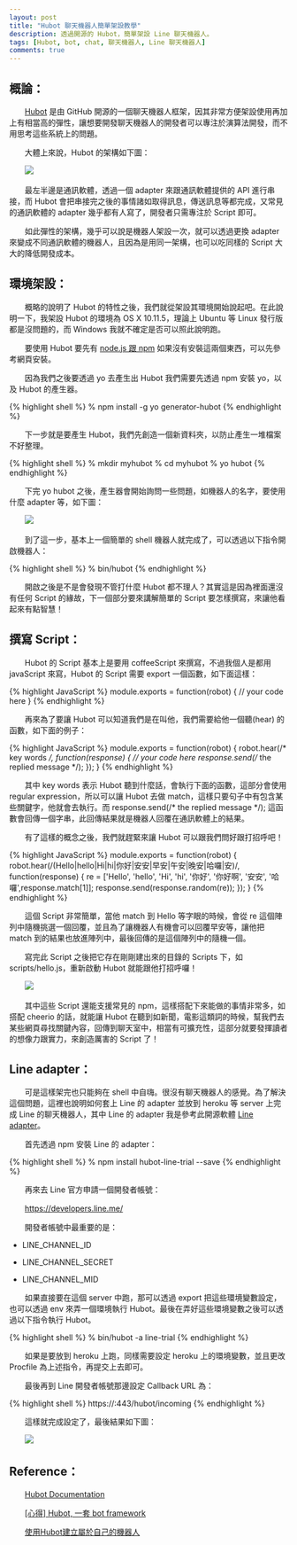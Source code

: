 ```yaml
---
layout: post
title: "Hubot 聊天機器人簡單架設教學"
description: 透過開源的 Hubot，簡單架設 Line 聊天機器人。
tags: [Hubot, bot, chat, 聊天機器人, Line 聊天機器人]
comments: true
---
```


## 概論：

　　<a href="https://github.com/github/hubot">Hubot</a> 是由 GitHub 開源的一個聊天機器人框架，因其非常方便架設使用再加上有相當高的彈性，讓想要開發聊天機器人的開發者可以專注於演算法開發，而不用思考這些系統上的問題。

　　大體上來說，Hubot 的架構如下圖：

　　<img src="{{ site.baseurl }}/img/posts/2016-7-8/1.png">

　　最左半邊是通訊軟體，透過一個 adapter 來跟通訊軟體提供的 API 進行串接，而 Hubot 會把串接完之後的事情諸如取得訊息，傳送訊息等都完成，又常見的通訊軟體的 adapter 幾乎都有人寫了，開發者只需專注於 Script 即可。

　　如此彈性的架構，幾乎可以說是機器人架設一次，就可以透過更換 adapter 來變成不同通訊軟體的機器人，且因為是用同一架構，也可以吃同樣的 Script 大大的降低開發成本。

## 環境架設：

　　概略的說明了 Hubot 的特性之後，我們就從架設其環境開始說起吧。在此說明一下，我架設 Hubot 的環境為 OS X 10.11.5，理論上 Ubuntu 等 Linux 發行版都是沒問題的，而 Windows 我就不確定是否可以照此說明跑。

　　要使用 Hubot 要先有 <a href="https://docs.npmjs.com/getting-started/installing-node">node.js 跟 npm</a> 如果沒有安裝這兩個東西，可以先參考網頁安裝。

　　因為我們之後要透過 yo 去產生出 Hubot 我們需要先透過 npm 安裝 yo，以及 Hubot 的產生器。

{% highlight shell %}
%  npm install -g yo generator-hubot
{% endhighlight %}

　　下一步就是要產生 Hubot，我們先創造一個新資料夾，以防止產生一堆檔案不好整理。

{% highlight shell %}
% mkdir myhubot
% cd myhubot
% yo hubot
{% endhighlight %}

　　下完 yo hubot 之後，產生器會開始詢問一些問題，如機器人的名字，要使用什麼 adapter 等，如下圖：

　　<img src="{{ site.baseurl }}/img/posts/2016-7-8/2.png">

　　到了這一步，基本上一個簡單的 shell 機器人就完成了，可以透過以下指令開啟機器人：

{% highlight shell %}
% bin/hubot
{% endhighlight %}

　　開啟之後是不是會發現不管打什麼 Hubot 都不理人？其實這是因為裡面還沒有任何 Script 的緣故，下一個部分要來講解簡單的 Script 要怎樣撰寫，來讓他看起來有點智慧！

## 撰寫 Script：

　　Hubot 的 Script 基本上是要用 coffeeScript 來撰寫，不過我個人是都用 javaScript 來寫，Hubot 的 Script 需要 export 一個函數，如下面這樣：

{% highlight JavaScript %}
module.exports = function(robot) {
 // your code here
}
{% endhighlight %}

　　再來為了要讓 Hubot 可以知道我們是在叫他，我們需要給他一個聽(hear) 的函數，如下面的例子：

{% highlight JavaScript %}
module.exports = function(robot) {
  robot.hear(/* key words */, function(response) {
    // your code here
    response.send(/* the replied message */);
  });
}
{% endhighlight %}

　　其中 key words 表示 Hubot 聽到什麼話，會執行下面的函數，這部分會使用 regular expression，所以可以讓 Hubot 去做 match，這樣只要句子中有包含某些關鍵字，他就會去執行。而 response.send(/* the replied message */); 這函數會回傳一個字串，此回傳結果就是機器人回覆在通訊軟體上的結果。

　　有了這樣的概念之後，我們就趕緊來讓 Hubot 可以跟我們問好跟打招呼吧！

{% highlight JavaScript %}
module.exports = function(robot) {
  robot.hear(/(Hello|hello|Hi|hi|你好|安安|早安|午安|晚安|哈囉|安)/, function(response) {
    re = ['Hello', 'hello', 'Hi', 'hi', '你好', '你好啊', '安安', '哈囉',response.match[1]];
    response.send(response.random(re));
  });
}
{% endhighlight %}

　　這個 Script 非常簡單，當他 match 到 Hello 等字眼的時候，會從 re 這個陣列中隨機挑選一個回覆，並且為了讓機器人有機會可以回覆早安等，讓他把 match 到的結果也放進陣列中，最後回傳的是這個陣列中的隨機一個。

　　寫完此 Script 之後把它存在剛剛建出來的目錄的 Scripts 下，如 scripts/hello.js，重新啟動 Hubot 就能跟他打招呼囉！

　　<img src="{{ site.baseurl }}/img/posts/2016-7-8/3.png">

　　其中這些 Script 還能支援常見的 npm，這樣搭配下來能做的事情非常多，如搭配 cheerio 的話，就能讓 Hubot 在聽到如新聞，電影這類詞的時候，幫我們去某些網頁尋找關鍵內容，回傳到聊天室中，相當有可擴充性，這部分就要發揮讀者的想像力跟實力，來創造厲害的 Script 了！

## Line adapter：

　　可是這樣架完也只能夠在 shell 中自嗨。很沒有聊天機器人的感覺。為了解決這個問題，這裡也說明如何套上 Line 的 adapter 並放到 heroku 等 server 上完成 Line 的聊天機器人，其中 Line 的 adapter 我是參考此開源軟體 <a href="https://github.com/notok/hubot-line-trial">Line adapter</a>。

　　首先透過 npm 安裝 Line 的 adapter：

{% highlight shell %}
% npm install hubot-line-trial --save
{% endhighlight %}

　　再來去 Line 官方申請一個開發者帳號：

　　<a href="https://developers.line.me/">https://developers.line.me/</a>

　　開發者帳號中最重要的是：

* LINE_CHANNEL_ID

* LINE_CHANNEL_SECRET

* LINE_CHANNEL_MID

　　如果直接要在這個 server 中跑，那可以透過 export 把這些環境變數設定，也可以透過 env 來弄一個環境執行 Hubot。最後在弄好這些環境變數之後可以透過以下指令執行 Hubot。

{% highlight shell %}
% bin/hubot -a line-trial
{% endhighlight %}

　　如果是要放到 heroku 上跑，同樣需要設定 heroku 上的環境變數，並且更改 Procfile 為上述指令，再提交上去即可。

　　最後再到 Line 開發者帳號那邊設定 Callback URL 為：

{% highlight shell %}
https://<hubot hostname>:443/hubot/incoming
{% endhighlight %}

　　這樣就完成設定了，最後結果如下圖：

　　<img src="{{ site.baseurl }}/img/posts/2016-7-8/4.png">

## Reference：

　　<a href="https://hubot.github.com/docs/">Hubot Documentation</a>

　　<a href="http://huli.logdown.com/posts/417258-hubot-a-bot-framework">[心得] Hubot, 一套 bot framework</a>

　　<a href="https://github.com/twtrubiks/mybot">使用Hubot建立屬於自己的機器人</a>
